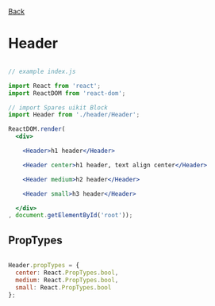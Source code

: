 [Back](https://github.com/korchemkin/spares)

# Header

```jsx

// example index.js

import React from 'react';
import ReactDOM from 'react-dom';

// import Spares uikit Block
import Header from './header/Header';

ReactDOM.render(
  <div>

    <Header>h1 header</Header>

    <Header center>h1 header, text align center</Header>

    <Header medium>h2 header</Header>

    <Header small>h3 header</Header>

  </div>
, document.getElementById('root'));

```

## PropTypes

```jsx

Header.propTypes = {
  center: React.PropTypes.bool,
  medium: React.PropTypes.bool,
  small: React.PropTypes.bool
};


```
